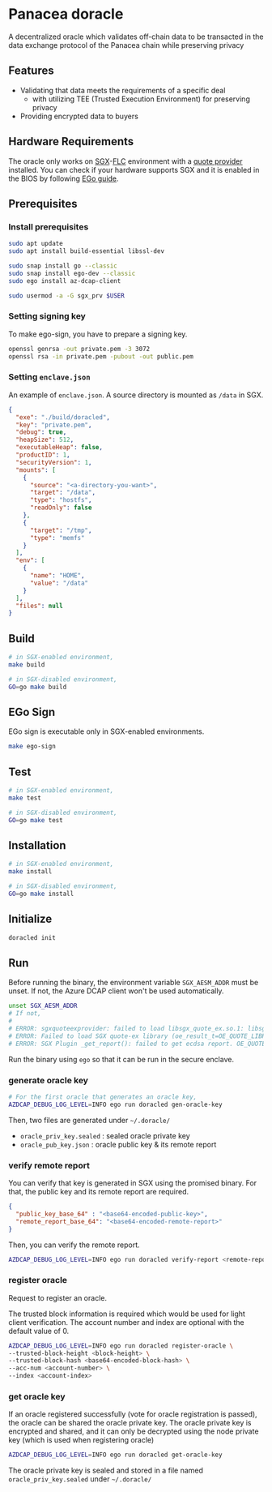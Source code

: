 # Panacea doracle

A decentralized oracle which validates off-chain data to be transacted in the data exchange protocol of the Panacea chain while preserving privacy

## Features

- Validating that data meets the requirements of a specific deal
    - with utilizing TEE (Trusted Execution Environment) for preserving privacy
- Providing encrypted data to buyers


## Hardware Requirements

The oracle only works on [SGX](https://www.intel.com/content/www/us/en/developer/tools/software-guard-extensions/overview.html)-[FLC](https://github.com/intel/linux-sgx/blob/master/psw/ae/ref_le/ref_le.md) environment with a [quote provider](https://docs.edgeless.systems/ego/#/reference/attest) installed.
You can check if your hardware supports SGX and it is enabled in the BIOS by following [EGo guide](https://docs.edgeless.systems/ego/#/getting-started/troubleshoot?id=hardware).


## Prerequisites

### Install prerequisites

```bash
sudo apt update
sudo apt install build-essential libssl-dev

sudo snap install go --classic
sudo snap install ego-dev --classic
sudo ego install az-dcap-client

sudo usermod -a -G sgx_prv $USER
```

### Setting signing key

To make ego-sign, you have to prepare a signing key.  

```bash
openssl genrsa -out private.pem -3 3072
openssl rsa -in private.pem -pubout -out public.pem
```

### Setting `enclave.json`

An example of `enclave.json`.
A source directory is mounted as `/data` in SGX.

```json
{
  "exe": "./build/doracled",
  "key": "private.pem",
  "debug": true,
  "heapSize": 512,
  "executableHeap": false,
  "productID": 1,
  "securityVersion": 1,
  "mounts": [
    {
      "source": "<a-directory-you-want>",
      "target": "/data",
      "type": "hostfs",
      "readOnly": false
    },
    {
      "target": "/tmp",
      "type": "memfs"
    }
  ],
  "env": [
    {
      "name": "HOME",
      "value": "/data"
    }
  ],
  "files": null
}
```

## Build

```bash
# in SGX-enabled environment,
make build

# in SGX-disabled environment,
GO=go make build
```

## EGo Sign

EGo sign is executable only in SGX-enabled environments.

```bash
make ego-sign
```

## Test

```bash
# in SGX-enabled environment,
make test

# in SGX-disabled environment,
GO=go make test
```

## Installation

```bash
# in SGX-enabled environment,
make install

# in SGX-disabled environment,
GO=go make install
```

## Initialize

```bash
doracled init
```

## Run

Before running the binary, the environment variable `SGX_AESM_ADDR` must be unset.
If not, the Azure DCAP client won't be used automatically.
```bash
unset SGX_AESM_ADDR
# If not,
#
# ERROR: sgxquoteexprovider: failed to load libsgx_quote_ex.so.1: libsgx_quote_ex.so.1: cannot open shared object file: No such file or directory [openenclave-src/host/sgx/linux/sgxquoteexloader.c:oe_sgx_load_quote_ex_library:118]
# ERROR: Failed to load SGX quote-ex library (oe_result_t=OE_QUOTE_LIBRARY_LOAD_ERROR) [openenclave-src/host/sgx/sgxquote.c:oe_sgx_qe_get_target_info:688]
# ERROR: SGX Plugin _get_report(): failed to get ecdsa report. OE_QUOTE_LIBRARY_LOAD_ERROR (oe_result_t=OE_QUOTE_LIBRARY_LOAD_ERROR) [openenclave-src/enclave/sgx/attester.c:_get_report:320]
```

Run the binary using `ego` so that it can be run in the secure enclave.

### generate oracle key

```bash
# For the first oracle that generates an oracle key,
AZDCAP_DEBUG_LOG_LEVEL=INFO ego run doracled gen-oracle-key
```

Then, two files are generated under `~/.doracle/`
- `oracle_priv_key.sealed` : sealed oracle private key
- `oracle_pub_key.json` : oracle public key & its remote report


### verify remote report

You can verify that key is generated in SGX using the promised binary.
For that, the public key and its remote report are required.

```json
{
  "public_key_base_64" : "<base64-encoded-public-key>",
  "remote_report_base_64": "<base64-encoded-remote-report>"
}
```

Then, you can verify the remote report.

```bash
AZDCAP_DEBUG_LOG_LEVEL=INFO ego run doracled verify-report <remote-report-path>
```

### register oracle

Request to register an oracle.

The trusted block information is required which would be used for light client verification.
The account number and index are optional with the default value of 0.

```bash
AZDCAP_DEBUG_LOG_LEVEL=INFO ego run doracled register-oracle \
--trusted-block-height <block-height> \
--trusted-block-hash <base64-encoded-block-hash> \
--acc-num <account-number> \
--index <account-index>
```

### get oracle key

If an oracle registered successfully (vote for oracle registration is passed), the oracle can be shared the oracle private key.
The oracle private key is encrypted and shared, and it can only be decrypted using the node private key (which is used when registering oracle) 

```bash
AZDCAP_DEBUG_LOG_LEVEL=INFO ego run doracled get-oracle-key
```

The oracle private key is sealed and stored in a file named `oracle_priv_key.sealed` under `~/.doracle/`